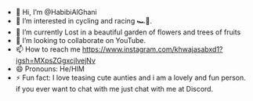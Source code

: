 - 👋 Hi, I’m @HabibiAlGhani
- 👀 I’m interested in cycling and racing 🏎️🐎.
- 🌱 I’m currently Lost in a beautiful garden of flowers and trees of fruits 
- 💞️ I’m looking to collaborate on YouTube.
- 📫 How to reach me https://www.instagram.com/khwajasabxd1?igsh=MXpsZGgxcjlvejNv
- 😄 Pronouns: He/HIM
- ⚡ Fun fact: I love teasing cute aunties and i am a lovely and fun person.
if you ever want to chat with me just chat with me at Discord.


<!---
HabibiAlGhani/HabibiAlGhani is a ✨ special ✨ repository because its `README.md` (this file) appears on your GitHub profile.
You can click the Preview link to take a look at your changes.
--->
